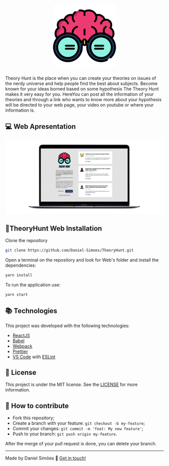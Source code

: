 <h1 align="center">
    <img alt="TheoryHunt Logo" src="https://github.com/Daniel-Simoes/TheoryHunt/blob/master/TheoryHuntLogo.png" />
    <br>
</h1>

Theory Hunt is the place when you can create your theories on issues of the nerdy universe and help people find the best  about subjects. Become known for your ideas borned based on some hypothesis
The Theory Hunt makes it very easy for you.
HereYou can post all the information of your theories and through a link who wants to know more about your hypothesis will be directed to your web page, your video on youtube or where your information is.


## 💻 Web Apresentation

<p align="center">
  <img alt="TheoryHunt Desktop Gif" src="https://github.com/Daniel-Simoes/TheoryHunt/blob/master/theoryHuntDesktop.png">
</p>

## :rocket:TheoryHunt Web Installation

Clone the repository

```bash
git clone https://github.com/Daniel-Simoes/TheoryHunt.git
```

Open a terminal on the repository and look for Web's folder and install the dependencies:

```bash
yarn install
```

To run the application use:

```bash
yarn start
```


## :books: Technologies

This project was developed with the following technologies:
- [ReactJS](https://facebook.github.io/react/)
- [Babel](https://babeljs.io/)
- [Webpack](https://webpack.js.org/)
- [Prettier](https://prettier.io/)
- [VS Code](https://code.visualstudio.com/) with [ESLint](https://marketplace.visualstudio.com/items?itemName=dbaeumer.vscode-eslint)

## :memo: License

This project is under the MIT license. See the [LICENSE](https://github.com/giovanniantonaccio/Rocketshoes/blob/master/LICENSE) for more information.


## 🤔 How to contribute

- Fork this repository;
- Create a branch with your feature: `git checkout -b my-feature`;
- Commit your changes: `git commit -m 'feat: My new feature'`;
- Push to your branch: `git push origin my-feature`.

After the merge of your pull request is done, you can delete your branch.


---

Made by Daniel Simões :wave: [Get in touch!](https://www.linkedin.com/in/dan-sim%C3%B5es/)
